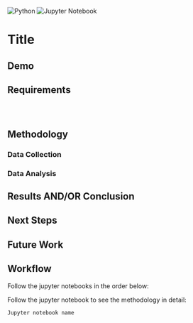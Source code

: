 
![Python](https://img.shields.io/badge/python-3670A0?style=for-the-badge&logo=python&logoColor=ffdd54) ![Jupyter Notebook](https://img.shields.io/badge/jupyter-%23FA0F00.svg?style=for-the-badge&logo=jupyter&logoColor=white)

# Title
<!-- Introduction -->

<!-- <p align="center">
    <img width="400" height="225" src="url"/>
</p> -->




<!-- --- -->
<!-- Example make sentences small -->
<!-- <sub><sup>*Recalls before 2011 are [archived](https://epe.lac-bac.gc.ca/100/206/301/cfia-acia/2011-09-21/www.inspection.gc.ca/english/corpaffr/recarapp/recal2e.shtml). Recalls from 2006-1997 are no longer available in the archive.</sup></sub> -->
<!-- --- -->

<!-- Optional -->
## Demo 
<!-- Link to image or GIF -->
<!-- ![](image_url) -->


## Requirements

```



```

## Methodology

### Data Collection



### Data Analysis



## Results AND/OR Conclusion



<!-- Optional -->
## Next Steps


<!-- Optional -->
## Future Work


<!-- If required by project -->
## Workflow
Follow the jupyter notebooks in the order below:

Follow the jupyter notebook to see the methodology in detail:

```
Jupyter notebook name
```
